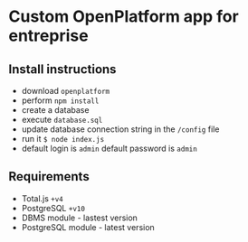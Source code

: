 # Custom OpenPlatform app for entreprise

## Install instructions

- download `openplatform`
- perform `npm install`
- create a database
- execute `database.sql`
- update database connection string in the `/config` file
- run it `$ node index.js`
- default login is `admin` default password is `admin`

## Requirements

- Total.js `+v4`
- PostgreSQL `+v10`
- DBMS module - lastest version
- PostgreSQL module - latest version
